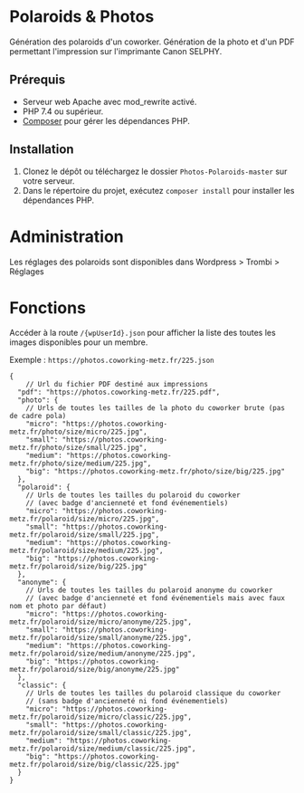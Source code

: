 # Polaroids & Photos
Génération des polaroids d'un coworker. Génération de la photo et d'un PDF permettant l'impression sur l'imprimante Canon SELPHY.

## Prérequis
- Serveur web Apache avec mod_rewrite activé.
- PHP 7.4 ou supérieur.
- [Composer](https://getcomposer.org/) pour gérer les dépendances PHP.

## Installation
1. Clonez le dépôt ou téléchargez le dossier `Photos-Polaroids-master` sur votre serveur.
2. Dans le répertoire du projet, exécutez `composer install` pour installer les dépendances PHP.

# Administration

Les réglages des polaroids sont disponibles dans Wordpress > Trombi > Réglages

# Fonctions

Accéder à la route `/{wpUserId}.json` pour afficher la liste des toutes les images disponibles pour un membre. 

Exemple : `https://photos.coworking-metz.fr/225.json`

```JSON5
{
    // Url du fichier PDF destiné aux impressions
  "pdf": "https://photos.coworking-metz.fr/225.pdf", 
  "photo": { 
    // Urls de toutes les tailles de la photo du coworker brute (pas de cadre pola)
    "micro": "https://photos.coworking-metz.fr/photo/size/micro/225.jpg",
    "small": "https://photos.coworking-metz.fr/photo/size/small/225.jpg",
    "medium": "https://photos.coworking-metz.fr/photo/size/medium/225.jpg",
    "big": "https://photos.coworking-metz.fr/photo/size/big/225.jpg"
  },
  "polaroid": { 
    // Urls de toutes les tailles du polaroid du coworker 
    // (avec badge d'ancienneté et fond événementiels)
    "micro": "https://photos.coworking-metz.fr/polaroid/size/micro/225.jpg",
    "small": "https://photos.coworking-metz.fr/polaroid/size/small/225.jpg",
    "medium": "https://photos.coworking-metz.fr/polaroid/size/medium/225.jpg",
    "big": "https://photos.coworking-metz.fr/polaroid/size/big/225.jpg"
  },
  "anonyme": {
    // Urls de toutes les tailles du polaroid anonyme du coworker 
    // (avec badge d'ancienneté et fond événementiels mais avec faux nom et photo par défaut)
    "micro": "https://photos.coworking-metz.fr/polaroid/size/micro/anonyme/225.jpg",
    "small": "https://photos.coworking-metz.fr/polaroid/size/small/anonyme/225.jpg",
    "medium": "https://photos.coworking-metz.fr/polaroid/size/medium/anonyme/225.jpg",
    "big": "https://photos.coworking-metz.fr/polaroid/size/big/anonyme/225.jpg"
  },
  "classic": { 
    // Urls de toutes les tailles du polaroid classique du coworker 
    // (sans badge d'ancienneté ni fond événementiels)
    "micro": "https://photos.coworking-metz.fr/polaroid/size/micro/classic/225.jpg",
    "small": "https://photos.coworking-metz.fr/polaroid/size/small/classic/225.jpg",
    "medium": "https://photos.coworking-metz.fr/polaroid/size/medium/classic/225.jpg",
    "big": "https://photos.coworking-metz.fr/polaroid/size/big/classic/225.jpg"
  }
}
```
